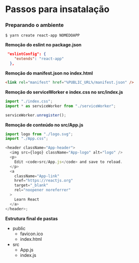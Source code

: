 # Passos para insatalação

### Preparando o ambiente

```console
$ yarn create react-app NOMEDOAPP
```

**Remoção do eslint no package.json**

```json
 "eslintConfig": {
    "extends": "react-app"
  },
```

**Remoção do manifest.json no index.html**

```html
<link rel="manifest" href="%PUBLIC_URL%/manifest.json" />
```

**Remoção do serviceWorker e index.css no src/index.js**

```js
import "./index.css";
import * as serviceWorker from "./serviceWorker";

serviceWorker.unregister();
```

**Remoção de conteúdo no src/App.js**

```js
import logo from "./logo.svg";
import "./App.css";

<header className="App-header">
  <img src={logo} className="App-logo" alt="logo" />
  <p>
    Edit <code>src/App.js</code> and save to reload.
  </p>
  <a
    className="App-link"
    href="https://reactjs.org"
    target="_blank"
    rel="noopener noreferrer"
  >
    Learn React
  </a>
</header>;
```

**Estrutura final de pastas**

* public
  * favicon.ico
  * index.html
* src
  * App.js
  * index.js
